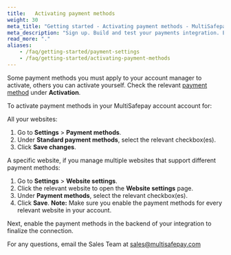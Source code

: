 ```yaml
---
title:   Activating payment methods
weight: 30
meta_title: "Getting started - Activating payment methods - MultiSafepay Docs"
meta_description: "Sign up. Build and test your payments integration. Explore our products and services. Use our API Reference, SDKs, and wrappers. Get support."
read_more: "."
aliases:
    - /faq/getting-started/payment-settings
    - /faq/getting-started/activating-payment-methods
---
```


Some payment methods you must apply to your account manager to activate, others you can activate yourself. Check the relevant [payment method](/payments/methods/) under **Activation**.

To activate payment methods in your MultiSafepay account account for:

All your websites:

1. Go to **Settings** > **Payment methods**.
2. Under **Standard payment methods**, select the relevant checkbox(es).
3. Click **Save changes**.

A specific website, if you manage multiple websites that support different payment methods:

1. Go to **Settings** > **Website settings**.
2. Click the relevant website to open the **Website settings** page.
3. Under **Payment methods**, select the relevant checkbox(es).
4. Click **Save**.
**Note:** Make sure you enable the payment methods for every relevant website in your account.

Next, enable the payment methods in the backend of your integration to finalize the connection.

For any questions, email the Sales Team at <sales@multisafepay.com>
